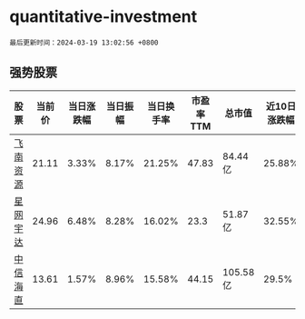 # quantitative-investment

`最后更新时间：2024-03-19 13:02:56 +0800`

## 强势股票

|股票|当前价|当日涨跌幅|当日振幅|当日换手率|市盈率TTM|总市值|近10日涨跌幅|
|----|----|----|----|----|----|----|----|
|[飞南资源](https://xueqiu.com/S/SZ301500)|21.11|3.33%|8.17%|21.25%|47.83|84.44亿|25.88%|
|[星网宇达](https://xueqiu.com/S/SZ002829)|24.96|6.48%|8.28%|16.02%|23.3|51.87亿|32.55%|
|[中信海直](https://xueqiu.com/S/SZ000099)|13.61|1.57%|8.96%|15.58%|44.15|105.58亿|29.5%|
